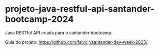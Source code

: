 # projeto-java-restful-api-santander-bootcamp-2024
Java RESTful API criada para o santander bootcamp.

Guia do projeto: https://github.com/falvojr/santander-dev-week-2023/
